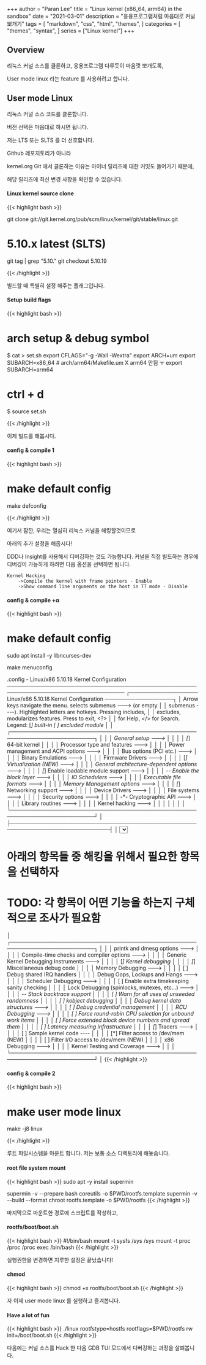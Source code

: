 +++
author = "Paran Lee"
title = "Linux kernel {x86_64, arm64} in the sandbox"
date = "2021-03-01"
description = "응용프로그램처럼 마음대로 커널 뽀개기"
tags = [
    "markdown",
    "css",
    "html",
    "themes",
]
categories = [
    "themes",
    "syntax",
]
series = ["Linux kernel"]
+++

## Overview

리눅스 커널 소스를 클론하고, 응용프로그램 다루듯이 마음껏 뽀개도록,

User mode linux 라는 feature 를 사용하려고 합니다.

<!--more-->

## User mode Linux

리눅스 커널 소스 코드를 클론합니다.

버전 선택은 마음대로 하시면 됩니다. 

저는 LTS 또는 SLTS 를 더 선호합니다.

Github 레포지토리가 아니라

kernel.org Git 에서 클론하는 이유는 마이너 릴리즈에 대한 커밋도 들어가기 때문에,

해당 릴리즈에 최신 변경 사항을 확인할 수 있습니다.

#### Linux kernel source clone
{{< highlight bash >}}

git clone git://git.kernel.org/pub/scm/linux/kernel/git/stable/linux.git

# 5.10.x latest (SLTS)
git tag | grep "5.10."
git checkout 5.10.19

{{< /highlight >}}

빌드할 때 특별히 설정 해주는 플래그입니다.

#### Setup build flags
{{< highlight bash >}}

# arch setup & debug symbol

$ cat > set.sh
export CFLAGS="-g -Wall -Wextra"
export ARCH=um 
export SUBARCH=x86_64 # arch/arm64/Makefile.um X arm64 안됨 ㅜ export SUBARCH=arm64
# ctrl + d
$ source set.sh

{{< /highlight >}}

이제 빌드를 해봅시다.

#### config & compile 1
{{< highlight bash >}}

# make default config
make defconfig

{{< /highlight >}}

여기서 잠깐, 우리는 열심히 리눅스 커널을 해킹할것이므로

아래의 추가 설정을 해줍시다!

DDD나 Insight를 사용해서 디버깅하는 것도 가능합니다.
커널을 직접 빌드하는 경우에 디버깅이 가능하게 하려면 다음 옵션을 선택하면 됩니다.

    Kernel Hacking
        ->Compile the kernel with frame pointers - Enable
        ->Show command line arguments on the host in TT mode - Disable

#### config & compile +α
{{< highlight bash >}}

# make default config
 sudo apt install -y libncurses-dev

 make menuconfig

 .config - Linux/x86 5.10.18 Kernel Configuration
 ─────────────────────────────────────────────────────────────────────────────────
  ┌────────────────── Linux/x86 5.10.18 Kernel Configuration ──────────────────┐
  │  Arrow keys navigate the menu.  <Enter> selects submenus ---> (or empty    │
  │  submenus ----).  Highlighted letters are hotkeys.  Pressing <Y> includes, │
  │  <N> excludes, <M> modularizes features.  Press <Esc><Esc> to exit, <?>    │
  │  for Help, </> for Search.  Legend: [*] built-in  [ ] excluded  <M> module │
  │ ┌────────────────────────────────────────────────────────────────────────┐ │
  │ │        General setup  --->                                             │ │
  │ │    [*] 64-bit kernel                                                   │ │
  │ │        Processor type and features  --->                               │ │
  │ │        Power management and ACPI options  --->                         │ │
  │ │        Bus options (PCI etc.)  --->                                    │ │
  │ │        Binary Emulations  --->                                         │ │
  │ │        Firmware Drivers  --->                                          │ │
  │ │    [*] Virtualization (NEW)  --->                                      │ │
  │ │        General architecture-dependent options  --->                    │ │
  │ │    [*] Enable loadable module support  --->                            │ │
  │ │    -*- Enable the block layer  --->                                    │ │
  │ │        IO Schedulers  --->                                             │ │
  │ │        Executable file formats  --->                                   │ │
  │ │        Memory Management options  --->                                 │ │
  │ │    [*] Networking support  --->                                        │ │
  │ │        Device Drivers  --->                                            │ │
  │ │        File systems  --->                                              │ │
  │ │        Security options  --->                                          │ │
  │ │    -*- Cryptographic API  --->                                         │ │
  │ │        Library routines  --->                                          │ │
  │ │        Kernel hacking  --->                                            │ │
  │ │                                                                        │ │
  │ └────────────────────────────────────────────────────────────────────────┘ │
  ├────────────────────────────────────────────────────────────────────────────┤
  │          <Select>    < Exit >    < Help >    < Save >    < Load >          │
  └────────────────────────────────────────────────────────────────────────────┘

 # 아래의 항목들 중 해킹을 위해서 필요한 항목을 선택하자 
 # TODO: 각 항목이 어떤 기능을 하는지 구체적으로 조사가 필요함

  │ ┌────────────────────────────────────────────────────────────────────────┐ │
  │ │        printk and dmesg options  --->                                  │ │
  │ │        Compile-time checks and compiler options  --->                  │ │
  │ │        Generic Kernel Debugging Instruments  --->                      │ │
  │ │    [*] Kernel debugging                                                │ │
  │ │    [*]   Miscellaneous debug code                                      │ │
  │ │        Memory Debugging  --->                                          │ │
  │ │    [ ] Debug shared IRQ handlers                                       │ │
  │ │        Debug Oops, Lockups and Hangs  --->                             │ │
  │ │        Scheduler Debugging  --->                                       │ │
  │ │    [ ] Enable extra timekeeping sanity checking                        │ │
  │ │        Lock Debugging (spinlocks, mutexes, etc...)  --->               │ │
  │ │    -*- Stack backtrace support                                         │ │
  │ │    [ ] Warn for all uses of unseeded randomness                        │ │
  │ │    [ ] kobject debugging                                               │ │
  │ │        Debug kernel data structures  --->                              │ │
  │ │    [ ] Debug credential management                                     │ │
  │ │        RCU Debugging  --->                                             │ │
  │ │    [ ] Force round-robin CPU selection for unbound work items          │ │
  │ │    [ ] Force extended block device numbers and spread them             │ │
  │ │    [ ] Latency measuring infrastructure                                │ │
  │ │    [*] Tracers  --->                                                   │ │
  │ │    [ ] Sample kernel code  ----                                        │ │
  │ │    [*] Filter access to /dev/mem (NEW)                                 │ │
  │ │    [ ]   Filter I/O access to /dev/mem (NEW)                           │ │
  │ │        x86 Debugging  --->                                             │ │
  │ │        Kernel Testing and Coverage  --->                               │ │
  │ └────────────────────────────────────────────────────────────────────────┘ │
{{< /highlight >}}


#### config & compile 2
{{< highlight bash >}}

# make user mode linux
make -j8 linux

{{< /highlight >}}

루트 파일시스템을 마운트 합니다.
저는 보통 소스 디렉토리에 해놓습니다.

#### root file system mount
{{< highlight bash >}}
sudo apt -y install supermin

supermin -v --prepare bash coreutils -o $PWD/rootfs.template
supermin -v --build --format chroot rootfs.template -o $PWD/rootfs
{{< /highlight >}}

마지막으로 마운트한 경로에 스크립트를 작성하고, 

#### rootfs/boot/boot.sh
{{< highlight bash >}}
#!/bin/bash
mount -t sysfs /sys /sys
mount -t proc /proc /proc
exec /bin/bash
{{< /highlight >}}

실행권한을 변경하면 지루한 설정은 끝났습니다!

#### chmod
{{< highlight bash >}}
chmod +x rootfs/boot/boot.sh
{{< /highlight >}}

자 이제 user mode linux 를 실행하고 즐겨봅니다.

#### Have a lot of fun
{{< highlight bash >}}
./linux rootfstype=hostfs rootflags=$PWD/rootfs rw init=/boot/boot.sh
{{< /highlight >}}

다음에는 커널 소스를 Hack 한 다음 GDB TUI 모드에서 디버깅하는 과정을 살펴봅니다.

